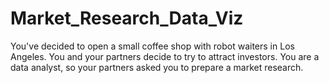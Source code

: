 # Market_Research_Data_Viz
You've decided to open a small coffee shop with robot waiters in Los Angeles. You and your partners decide to try to attract investors. You are a data analyst, so your partners asked you to prepare a market research. 

